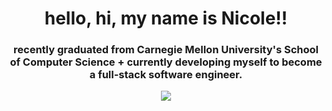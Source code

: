 <h1 align="center">hello, hi, my name is Nicole!!</h1>

<h3 align="center">recently graduated from Carnegie Mellon University's School of Computer Science + currently developing myself to become a full-stack software engineer.</h3>

<p align="center">
  <a target="_blank" href="https://www.linkedin.com/in/nicolepa/" target="_blank">
    <img src="https://img.shields.io/badge/linkedin-%230077B5.svg?style=for-the-badge&logo=linkedin&logoColor=white"/>
  </a>
</p>
